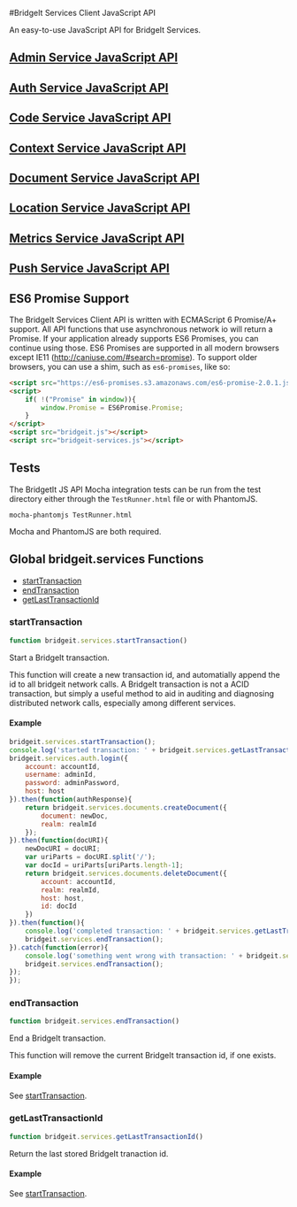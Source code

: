 #BridgeIt Services Client JavaScript API

An easy-to-use JavaScript API for BridgeIt Services.

## [Admin Service JavaScript API](docs/bridgeit-admin-service.md)

## [Auth Service JavaScript API](docs/bridgeit-auth-service.md)

## [Code Service JavaScript API](docs/bridgeit-code-service.md)

## [Context Service JavaScript API](docs/bridgeit-context-service.md)

## [Document Service JavaScript API](docs/bridgeit-docs-service.md)

## [Location Service JavaScript API](docs/bridgeit-location-service.md)

## [Metrics Service JavaScript API](docs/bridgeit-metrics-service.md)

## [Push Service JavaScript API](docs/bridgeit-push-service.md)

## ES6 Promise Support

The BridgeIt Services Client API is written with ECMAScript 6 Promise/A+ support. All API functions that use asynchronous network io will return a Promise. If your application already supports ES6 Promises, you can continue using those. ES6 Promises are supported in all modern browsers except IE11 (http://caniuse.com/#search=promise). To support older browsers, you can use a shim, such as `es6-promises`, like so:

```html
<script src="https://es6-promises.s3.amazonaws.com/es6-promise-2.0.1.js"></script>
<script>
    if( !("Promise" in window)){
        window.Promise = ES6Promise.Promise;
    }
</script>
<script src="bridgeit.js"></script>
<script src="bridgeit-services.js"></script>
```

## Tests

The BridgetIt JS API Mocha integration tests can be run from the test directory either through the `TestRunner.html` file or with PhantomJS.

```
mocha-phantomjs TestRunner.html
```

Mocha and PhantomJS are both required.

## Global bridgeit.services Functions

* [startTransaction](#startTransaction)
* [endTransaction](#endTransaction)
* [getLastTransactionId](#getLastTransactionId)

### <a name="startTransaction"></a>startTransaction

```javascript
function bridgeit.services.startTransaction()
```

Start a BridgeIt transaction.

This function will create a new transaction id, and automatially append the id to all bridgeit network calls. A BridgeIt transaction is not a ACID transaction, but simply a useful method to aid in 
auditing and diagnosing distributed network calls, especially among different services.

#### Example

```javascript
bridgeit.services.startTransaction();
console.log('started transaction: ' + bridgeit.services.getLastTransactionId());
bridgeit.services.auth.login({
	account: accountId,
	username: adminId,
	password: adminPassword,
	host: host
}).then(function(authResponse){
	return bridgeit.services.documents.createDocument({
		document: newDoc,
		realm: realmId
	});
}).then(function(docURI){
	newDocURI = docURI;
	var uriParts = docURI.split('/');
	var docId = uriParts[uriParts.length-1];
	return bridgeit.services.documents.deleteDocument({
		account: accountId,
		realm: realmId,
		host: host,
		id: docId
	})
}).then(function(){
	console.log('completed transaction: ' + bridgeit.services.getLastTransactionId());
	bridgeit.services.endTransaction();
}).catch(function(error){
	console.log('something went wrong with transaction: ' + bridgeit.services.getLastTransactionId());
	bridgeit.services.endTransaction();
});
});
```

### <a name="endTransaction"></a>endTransaction

```javascript
function bridgeit.services.endTransaction()
```

End a BridgeIt transaction.

This function will remove the current BridgeIt transaction id, if one exists.

#### Example

See [startTransaction](#startTransaction).

### <a name="getLastTransactionId"></a>getLastTransactionId

```javascript
function bridgeit.services.getLastTransactionId()
```

Return the last stored BridgeIt tranaction id.

#### Example

See [startTransaction](#startTransaction).

